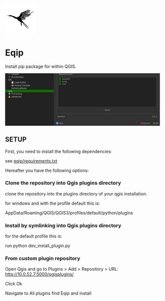 ![icon](icon.png)

# Eqip

Install pip package for within QGIS.

![demo](images/demo.png)


## SETUP

First, you need to install the following dependencies:

see [eqip/requirements.txt](eqip/requirements.txt)

Hereafter you have the following options:

### Clone the repository into Qgis plugins directory

clone the repository into the plugins directory of your qgis installation.

for windows and with the profile default this is:

AppData/Roaming/QGIS/QGIS3/profiles/default/python/plugins


### Install by symlinking into Qgis plugins directory

for the default profile this is:

run python dev_install_plugin.py


### From custom plugin repository

Open Qgis and go to Plugins > Add > Repository > URL: http://10.0.52.7:5000/qgisplugins/

Click Ok

Navigate to All plugins find Eqip and install
